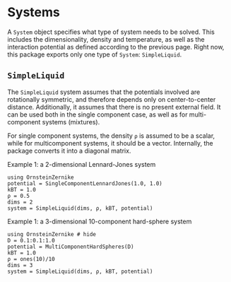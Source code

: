 # Systems

A `System` object specifies what type of system needs to be solved. This includes the dimensionality, density and temperature, as well as the interaction potential as defined according to the previous page. Right now, this package exports only one type of `System`: `SimpleLiquid`. 

## `SimpleLiquid`

The `SimpleLiquid` system assumes that the potentials involved are rotationally symmetric, and therefore depends only on center-to-center distance. Additionally, it assumes that there is no present external field. It can be used both in the single component case, as well as for multi-component systems (mixtures).

For single component systems, the density `ρ` is assumed to be a scalar, while for multicomponent systems, it should be a vector. Internally, the package converts it into a diagonal matrix.

Example 1: a 2-dimensional Lennard-Jones system

```@example 1
using OrnsteinZernike 
potential = SingleComponentLennardJones(1.0, 1.0)
kBT = 1.0
ρ = 0.5
dims = 2
system = SimpleLiquid(dims, ρ, kBT, potential)
```

Example 1: a 3-dimensional 10-component hard-sphere system

```@example 1
using OrnsteinZernike # hide 
D = 0.1:0.1:1.0
potential = MultiComponentHardSpheres(D)
kBT = 1.0
ρ = ones(10)/10
dims = 3
system = SimpleLiquid(dims, ρ, kBT, potential)
```
